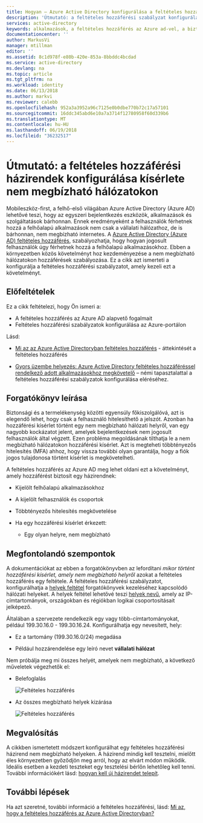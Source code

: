 ```yaml
---
title: Hogyan – Azure Active Directory konfigurálása a feltételes hozzáférési házirendeket az hozzáférési kísérletről a nem megbízható hálózatokon |} Microsoft Docs
description: 'Útmutató: a feltételes hozzáférési szabályzat konfigurálása az Azure Active Directory (Azure AD) való hozzáférés megkísérelnek-e a nem megbízható hálózatokon.'
services: active-directory
keywords: alkalmazások, a feltételes hozzáférés az Azure ad-vel, a biztonságos hozzáférés a vállalati erőforrásokhoz, a feltételes hozzáférési házirendekkel a feltételes hozzáférés
documentationcenter: ''
author: MarkusVi
manager: mtillman
editor: ''
ms.assetid: 8c1d978f-e80b-420e-853a-8bbddc4bcdad
ms.service: active-directory
ms.devlang: na
ms.topic: article
ms.tgt_pltfrm: na
ms.workload: identity
ms.date: 06/13/2018
ms.author: markvi
ms.reviewer: calebb
ms.openlocfilehash: 952a3a3952a96c7125e0b0dbe770b72c17a57101
ms.sourcegitcommit: 16ddc345abd6e10a7a3714f12780958f60d339b6
ms.translationtype: MT
ms.contentlocale: hu-HU
ms.lasthandoff: 06/19/2018
ms.locfileid: "36232517"
---
```

# <a name="how-to-configure-conditional-access-policies-for-access-attempts-from-untrusted-networks"></a>Útmutató: a feltételes hozzáférési házirendek konfigurálása kísérlete nem megbízható hálózatokon   

Mobileszköz-first, a felhő-első világában Azure Active Directory (Azure AD) lehetővé teszi, hogy az egyszeri bejelentkezés eszközök, alkalmazások és szolgáltatások bárhonnan. Ennek eredményeként a felhasználók férhetnek hozzá a felhőalapú alkalmazások nem csak a vállalati hálózathoz, de is bárhonnan, nem megbízható internetes. A [Azure Active Directory (Azure AD) feltételes hozzáférés](active-directory-conditional-access-azure-portal.md), szabályozhatja, hogy hogyan jogosult felhasználók úgy férhetnek hozzá a felhőalapú alkalmazásokhoz. Ebben a környezetben közös követelményt hoz kezdeményezése a nem megbízható hálózatokon hozzáférések szabályozása. Ez a cikk azt ismerteti a konfigurálja a feltételes hozzáférési szabályzatot, amely kezeli ezt a követelményt. 

## <a name="prerequisites"></a>Előfeltételek

Ez a cikk feltételezi, hogy Ön ismeri a: 

- A feltételes hozzáférés az Azure AD alapvető fogalmait 
- Feltételes hozzáférési szabályzatok konfigurálása az Azure-portálon

Lásd:

- [Mi az az Azure Active Directoryban feltételes hozzáférés](active-directory-conditional-access-azure-portal.md) - áttekintését a feltételes hozzáférés 

- [Gyors üzembe helyezés: Azure Active Directory feltételes hozzáféréssel rendelkező adott alkalmazásokhoz megkövetelő](active-directory-conditional-access-app-based-mfa.md) – némi tapasztalattal a feltételes hozzáférési szabályzatok konfigurálása eléréséhez. 


## <a name="scenario-description"></a>Forgatókönyv leírása

Biztonsági és a termelékenység közötti egyensúly főkiszolgálóvá, azt is elegendő lehet, hogy csak a felhasználó hitelesíthető a jelszót. Azonban ha hozzáférési kísérlet történt egy nem megbízható hálózati helyről, van egy nagyobb kockázatot jelent, amelyek bejelentkezések nem jogosult felhasználók által végzett. Ezen probléma megoldásának tilthatja le a nem megbízható hálózatokon hozzáférési kísérlet. Azt is megteheti többtényezős hitelesítés (MFA) ahhoz, hogy vissza további olyan garantálja, hogy a fiók jogos tulajdonosa történt kísérlet is megkövetelheti. 

A feltételes hozzáférés az Azure AD meg lehet oldani ezt a követelményt, amely hozzáférést biztosít egy házirendnek: 

- Kijelölt felhőalapú alkalmazásokhoz

- A kijelölt felhasználók és csoportok  

- Többtényezős hitelesítés megkövetelése 

- Ha egy hozzáférési kísérlet érkezett: 

    - Egy olyan helyre, nem megbízható


## <a name="considerations"></a>Megfontolandó szempontok

A dokumentációkat az ebben a forgatókönyvben az lefordítani *mikor történt hozzáférési kísérlet, amely nem megbízható helyről* azokat a feltételes hozzáférés egy feltétele. A feltételes hozzáférési szabályzatot, konfigurálhatja a [helyek feltétel](active-directory-conditional-access-locations.md) forgatókönyvek kezeléséhez kapcsolódó hálózati helyeket. A helyek feltétel lehetővé teszi [helyek nevű](active-directory-conditional-access-locations.md#named-locations), amely az IP-címtartományok, országokban és régiókban logikai csoportosításait jelképező.  

Általában a szervezete rendelkezik egy vagy több-címtartományokat, például 199.30.16.0 - 199.30.16.24.
Konfigurálhatja egy nevesített, hely:

- Ez a tartomány (199.30.16.0/24) megadása 

- Például hozzárendelése egy leíró nevet **vállalati hálózat** 


Nem próbálja meg mi összes helyét, amelyek nem megbízható, a következő műveletek végezhetők el:

- Belefoglalás 

    ![Feltételes hozzáférés](./media/active-directory-conditional-access-untrusted-networks/02.png)

- Az összes megbízható helyek kizárása 

    ![Feltételes hozzáférés](./media/active-directory-conditional-access-untrusted-networks/01.png)



## <a name="implementation"></a>Megvalósítás

A cikkben ismertetett módszert konfigurálhat egy feltételes hozzáférési házirend nem megbízható helyeken. A házirend mindig kell tesztelni, mielőtt éles környezetben győződjön meg arról, hogy az elvárt módon működik. Ideális esetben a kezdeti teszteket egy tesztelési bérlőn lehetőleg kell tenni. További információkért lásd: [hogyan kell új házirendet telepít](active-directory-conditional-access-best-practices.md#how-should-you-deploy-a-new-policy). 



## <a name="next-steps"></a>További lépések

Ha azt szeretné, további információ a feltételes hozzáférési, lásd: [Mi az, hogy a feltételes hozzáférés az Azure Active Directoryban?](active-directory-conditional-access-azure-portal.md)